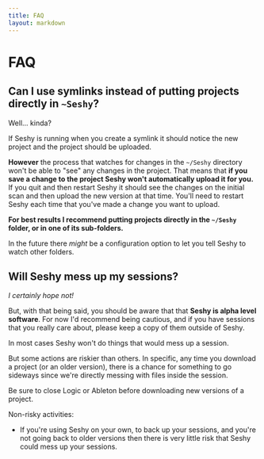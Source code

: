 ```yaml
---
title: FAQ
layout: markdown
---
```


# FAQ

## Can I use symlinks instead of putting projects directly in `~Seshy`?

Well... kinda?

If Seshy is running when you create a symlink it should notice the new project
and the project should be uploaded.

**However** the process that watches for changes in the
`~/Seshy` directory won't be able to "see" any changes in the project. That means
that **if you save a change to the project Seshy won't automatically upload it for you.**
If you quit and then restart Seshy it should see the changes on the initial scan
and then upload the new version at that time. You'll need to restart Seshy each time
that you've made a change you want to upload.

**For best results I recommend putting projects directly in the `~/Seshy` folder,
or in one of its sub-folders.**

In the future there _might_ be a configuration option to let you tell Seshy to
watch other folders.

## Will Seshy mess up my sessions?

_I certainly hope not!_

But, with that being said, you should be aware that that **Seshy is alpha level software**. For
now I'd recommend being cautious, and if you have sessions that you really care about, please
keep a copy of them outside of Seshy.

In most cases Seshy won't do things that would mess up a session.

But some actions are riskier than others. In specific, any time you download a project (or an
older version), there is a chance for something to go sideways since we're directly messing
with files inside the session.

Be sure to close Logic or Ableton before downloading new versions of a project.

Non-risky activities:

* If you're using Seshy on your own, to back up your sessions, and you're not
  going back to older versions then there is very little risk that Seshy could
  mess up your sessions.


